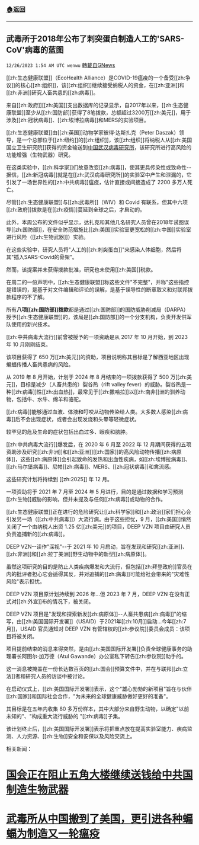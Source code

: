 ###  [:house:返回](README.md)
---


## 武毒所于2018年公布了刺突蛋白制造人工的'SARS-CoV'病毒的蓝图
`12/26/2023 1:54 AM UTC wenwu` [轉載自GNews](https://gnews.org/articles/2151108)

[[zh:生态健康联盟]]（EcoHealth Alliance）是COVID-19瘟疫的一个备受[[zh:争议]]的核心[[zh:组织]]，该[[zh:组织]]继续接受纳税人的资金，在[[zh:亚洲]]和[[zh:非洲]]研究人畜共患的[[zh:病毒]]。

来自[[zh:政府]][[zh:美国]]支出数据库的记录显示，自2017年以来，[[zh:生态健康联盟]]至少从[[zh:国防部]]获得了8笔拨款，总额超过3200万[[zh:美元]]，用于涉及[[zh:冠状病毒]]、[[zh:埃博拉病毒]]和MERS的实验项目。

[[zh:生态健康联盟]]由[[zh:英国]]动物学家彼得·达斯扎克（Peter Daszak）领导，是一个总部位于[[zh:纽约]]的[[zh:组织]]，该[[zh:组织]]将纳税人从[[zh:美国国立卫生研究院]]获得的资金输送到[中国武汉病毒研究所](https://www.dailymail.co.uk/health/article-12357955/American-tax-dollars-perform-animal-experiments-foreign-labs.html)，该研究所进行高风险的功能增强（生物武器）研究。

在这类实验中，[[zh:科学家]]们故意改变[[zh:病毒]]，使其更具传染性或致命性--据信，[[zh:新冠病毒]]就是在[[zh:武汉病毒研究所]]的实验室中产生和泄漏的，它引发了一场世界性的[[zh:中共病毒]]瘟疫，估计直接或间接造成了 2200 多万人死亡。

尽管[[zh:生态健康联盟]]与[[zh:武毒所]]（WIV）和 Covid 有联系，但其中六项[[zh:政府]]拨款是在[[zh:疫情]]蔓延到全球之后，才启动的。

此外，本周公布的文件似乎显示，达扎克和其他几名研究人员曾在2018年试图误导[[zh:国防部]]，在安全防范措施比[[zh:美国]]实验室更宽松的[[zh:中国]]实验室进行风险（[[zh:生物武器]]）实验。

在这些实验中，研究人员将"人工的[[zh:刺突蛋白]]"来感染人体细胞，然后将其"插入SARS-Covid的骨架"。

然而，该提案并未获得拨款批准，研究也未使用[[zh:美国]]税款。

在周二的一份声明中，[[zh:生态健康联盟]]称这些文件"不完整"，并称"这些指控是错误的，是基于对文件编辑和评论的误解，是基于误导性的断章取义和对联邦拨款程序的不了解。

所有**八项[[zh:国防部]]拨款**都是通过[[zh:国防部]]的国防威胁削减局（DARPA）授予[[zh:生态健康联盟]]的，该局是[[zh:国防部]]的一个分支机构，负责开发供军队使用的新兴技术。

[[zh:中共病毒大流行]]前曾被授予的一项资助是从 2017 年 10 月开始，到 2023 年 10 月刚刚结束。

该项目获得了 650 万[[zh:美元]]的资助，项目说明称其目标是了解西亚地区出现蝙蝠传播人畜共患病的风险。

从 2019 年 8 月开始，计划于 2024 年 8 月结束的一项拨款获得了 500 万[[zh:美元]]，目标是减少（人畜共患的）裂谷热（rift valley fever）的威胁。裂谷热是一种[[zh:病毒]]性[[zh:出血热]]，最常见于[[zh:撒哈拉]]以[[zh:南非]]洲的驯养动物，包括牛、水牛、绵羊和骆驼。

[[zh:病毒]]能够通过血液、体液和叮咬从动物传染给人类。大多数人感染[[zh:病毒]]后不会出现症状，或者会出现发烧和头晕等轻微症状。

较罕见的危及生命的症状包括出血过多、眼疾和脑肿。

[[zh:中共病毒大流行]]爆发后，在 2020 年 6 月至 2022 年 12 月期间获得的五项资助涉及研究[[zh:非洲]]和[[zh:亚洲]][[zh:国家]]的高风险动物传播[[zh:病原体]]，这些[[zh:病原体]]会引起致命的发热和出血性疾病，如[[zh:埃博拉病毒]]、[[zh:马尔堡病毒]]、尼帕[[zh:病毒]]、MERS、[[zh:冠状病毒]]和禽流感。

这些研究计划将持续到 [[zh:2025]] 年 12 月。

一项资助将于 2021 年 7 月至 2024 年 5 月进行，目的是通过数据和学习预测[[zh:生物]]威胁的影响，但并未提及与任何[[zh:病毒]]或动物的合作。

[[zh:生态健康联盟]]正在进行的危险研究让[[zh:科学家]]和[[zh:政治]]家们担心会引发另一场（[[zh:中共病毒]]）大流行病。由于这些担忧，9 月，[[zh:美国]]悄然关闭了一个由纳税人出资 1.25 亿[[zh:美元]]的项目，DEEP VZN 项目由研究人员负责追捕新的[[zh:病毒]]。

DEEP VZN--读作"深视"--于 2021 年 10 月启动，旨在发现和研究[[zh:亚洲]]、[[zh:非洲]]和[[zh:拉丁美洲]]野生动物中的新型[[zh:病原体]]。

虽然这项研究的目的是防止人类疾病爆发和大流行，但包括[[zh:拜登政府]]官员在内的批评者担心它会适得其反，并对追捕的[[zh:病毒]]可能给社会带来的"灾难性风险"表示担忧。

DEEP VZN 项目原计划持续到 2026 年...但 2023 年 7 月，DEEP VZN 在没有正式对[[zh:外宣]]布的情况下，被关闭。

DEEP VZN 项目是"发现和探索新发[[zh:病原体]]--人畜共患病[[zh:病毒]]"的缩写，由[[zh:美国国际开发署]]（USAID）于2021年[[zh:10月]]启动...今年[[zh:7月]]，USAID 官员通知对 DEEP VZN 有管辖权的[[zh:参议院]]委员会成员：该项目将被关闭。

项目提前结束的消息来得突然，是由[[zh:美国国际开发署]]负责全球健康事务的助理署长阿图尔·加万德（Atul Gawande）办公室私下转告[[zh:参议院]]助手的。

这一消息被掩盖在一份长达数百页的[[zh:国会]]预算文件中，并在与联邦[[zh:立法]]者和研究人员的访谈中被讨论。

在启动仪式上，[[zh:美国国际开发署]]表示，这个"雄心勃勃的新项目"旨在与伙伴[[zh:国家]]和国际社会合作，"为未来的全球健康威胁做好更好的准备"。

其目标是在五年内收集 80 多万份样本，其中大部分来自野生动物，以确定"以前未知的"、"构成重大流行威胁的 "[[zh:病毒]]子集。

该计划终止后，[[zh:美国国际开发署]]表示将把重点放在提高实验室能力、疾病监测、人力资源、[[zh:生物]]安全和安保以及风险交流上。


相关新闻：
# [国会正在阻止五角大楼继续送钱给中共国制造生物武器](https://gnews.org/m/2121968)
# [武毒所从中国搬到了美国，更引进各种蝙蝠为制造又一轮瘟疫](https://gnews.org/t/GChZiF6)
